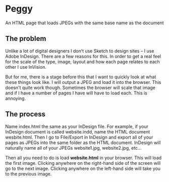 # Peggy
An HTML page that loads JPEGs with the same base name as the document

## The problem
Unlike a lot of digital designers I donʻt use Sketch to design sites – I use Adobe InDesign. There are a few reasons for this. In order to get a real feel for the scale of the type, image, layout and how each page relates to each other I use InVision.

But for me, there is a stage before this that I want to quickly look at what these things look like. <!-- For me InVision is for close to first draft.--> I will output a JPEG and load it into the browser. This doesn't quite work though. Sometimes the browser will scale that image and if I have a number of pages I have will have to load each. This is annoying.

## The process
Name index.html the same as your InDesign file. For example, if your InDesign document is called website.indd, name the HTML document wesbite.html. Then I go to File/Export in InDesign and export all of your pages as JPEGs into the same folder as the HTML document. InDesign will naturally name all of your JPEGs website1.jpg, website2.jpg, etc...

Then all you need to do is load **website.html** in your browser. This will load the first image. Clicking anywhere on the right-hand side of the screen will go to the next image. Clicking anywhere on the left-hand side will take you to the previous image.
